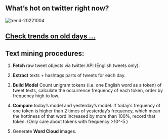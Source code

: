 ## What’s hot on twitter right now?

![trend-20221004][wordcloud]

[wordcloud]: https://raw.githubusercontent.com/xdqc/tweet-trend-everyday/master/word-cloud/trend-20221004.png?token=AF5V4P7ADR6KQBZ4CEDTNIK6AXRMU "trend-20221004"

## [Check trends on old days ...](https://github.com/xdqc/tweet-trend-everyday/tree/master/word-cloud)

## Text mining procedures:

1. **Fetch** raw tweet objects via twitter API (English tweets only).

2. **Extract** texts + hashtags parts of tweets for each day.

3. **Build Model** Count unigram tokens (i.e. one English word as a token) of tweet texts, calculate the occurrence frequency of each token, order by frequency high to low.

4. **Compare** today’s model and yesterday’s model. If today’s frequency of one token is higher than 2 times of yesterday’s frequency, which mean the hottiness of that word increased by more than 100%, record that token. (Only care about tokens with frequency >10^-5 )

5. Generate **Word Cloud** images.
